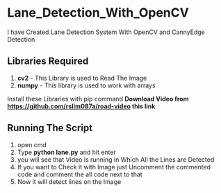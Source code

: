 # Lane_Detection_With_OpenCV
I have Created Lane Detection System With OpenCV and CannyEdge  Detection 

## Libraries Required 
1. **cv2** - This Library is used to Read The Image
2. **numpy** - This library is used to work with arrays 

Install these Libraries with pip command
**Download Video from https://github.com/rslim087a/road-video this link** 

## Running The Script 
1. open cmd 
2. Type **python lane.py** and hit enter 
3. you will see that Video is running in Which All the Lines are Detected 
4. If you want to Check it with Image just Uncomment the commented code  and comment the all code next to that 
5. Now it will detect lines on the Image 

